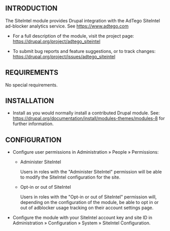 INTRODUCTION
------------

The SiteIntel module provides Drupal integration with the AdTego SiteIntel
ad-blocker analytics service. See https://www.adtego.com

 * For a full description of the module, visit the project page:
   https://drupal.org/project/adtego_siteintel

 * To submit bug reports and feature suggestions, or to track changes:
   https://drupal.org/project/issues/adtego_siteintel


REQUIREMENTS
------------

No special requirements.


INSTALLATION
------------
 
 * Install as you would normally install a contributed Drupal module. See:
   https://drupal.org/documentation/install/modules-themes/modules-8
   for further information.


CONFIGURATION
-------------
 
 * Configure user permissions in Administration » People » Permissions:


   - Administer SiteIntel

     Users in roles with the "Administer SiteIntel" permission will be able to
     modify the SiteIntel configuration for the site.

   - Opt-in or out of SiteIntel

     Users in roles with the "Opt-in or out of SiteIntel" permission
     will, depending on the configuration of the module, be able to opt in or
     out of adblocker usage tracking on their account settings page.

 * Configure the module with your SiteIntel account key and site ID in
   Administration » Configuration » System » SiteIntel Configuration.
